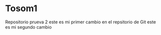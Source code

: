 # Tosom1
Repositorio prueva 2
este es mi primer cambio en el repsitorio de Git
este es mi segundo cambio